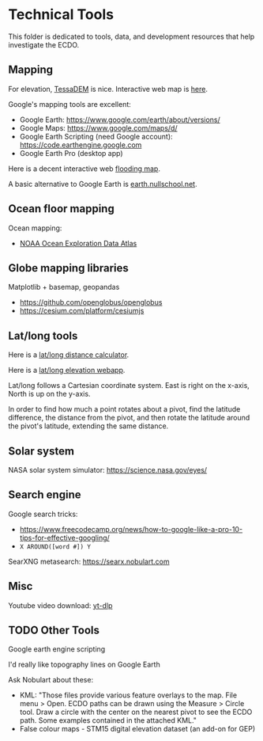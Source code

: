 # Technical Tools

This folder is dedicated to tools, data, and development resources that help investigate the ECDO.

## Mapping

For elevation, [TessaDEM](https://tessadem.com/) is nice. Interactive web map is [here](https://en-gb.topographic-map.com/map/?center=14.43468%2C0.17578&popup=68.02073%2C175.78125).

Google's mapping tools are excellent:
- Google Earth: https://www.google.com/earth/about/versions/
- Google Maps: https://www.google.com/maps/d/
- Google Earth Scripting (need Google account): https://code.earthengine.google.com
- Google Earth Pro (desktop app)

Here is a decent interactive web [flooding map](https://floodmap.net).

A basic alternative to Google Earth is [earth.nullschool.net](https://earth.nullschool.net).

## Ocean floor mapping

Ocean mapping:
- [NOAA Ocean Exploration Data Atlas](https://ncei.noaa.gov/maps/ocean-exploration-data-atlas)

## Globe mapping libraries

Matplotlib + basemap, geopandas

- https://github.com/openglobus/openglobus
- https://cesium.com/platform/cesiumjs

## Lat/long tools

Here is a [lat/long distance calculator](https://latlongdata.com/distance-calculator).

Here is a [lat/long elevation webapp](https://latlongdata.com/elevation).

Lat/long follows a Cartesian coordinate system. East is right on the x-axis, North is up on the y-axis.

In order to find how much a point rotates about a pivot, find the latitude difference, the distance from the pivot, and then rotate the latitude around the pivot's latitude, extending the same distance.

## Solar system

NASA solar system simulator: https://science.nasa.gov/eyes/

## Search engine

Google search tricks:
- https://www.freecodecamp.org/news/how-to-google-like-a-pro-10-tips-for-effective-googling/
- `X AROUND([word #]) Y`

SearXNG metasearch: https://searx.nobulart.com

## Misc

Youtube video download: [yt-dlp](https://github.com/yt-dlp/yt-dlp)

## TODO Other Tools

Google earth engine scripting

I'd really like topography lines on Google Earth

Ask Nobulart about these:
- KML: "Those files provide various feature overlays to the map. File menu > Open. ECDO paths can be drawn using the Measure > Circle tool. Draw a circle with the center on the nearest pivot to see the ECDO path. Some examples contained in the attached KML."
- False colour maps - STM15 digital elevation dataset (an add-on for GEP)
